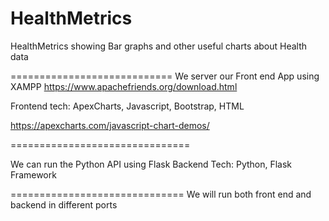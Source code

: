 # HealthMetrics
HealthMetrics showing Bar graphs and other useful charts about Health data

============================
We server our Front end App using XAMPP
https://www.apachefriends.org/download.html

Frontend tech:   ApexCharts, Javascript, Bootstrap, HTML

https://apexcharts.com/javascript-chart-demos/



===============================

We can run the Python API using Flask
Backend Tech:  Python, Flask Framework


==============================
We will run both front end and backend in different ports
